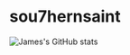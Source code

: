 # sou7hernsaint

![James's GitHub stats](https://github-readme-stats.vercel.app/api?username=sou7hernsaint&theme=dracula&show_icons=true&hide=contribs,prs)
